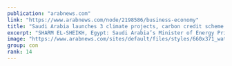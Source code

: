 ```yaml
---
publication: "arabnews.com"
link: "https://www.arabnews.com/node/2198586/business-economy"
title: "Saudi Arabia launches 3 climate projects, carbon credit scheme at COP27"
excerpt: "SHARM EL-SHEIKH, Egypt: Saudi Arabia’s Minister of Energy Prince Abdulaziz Bin Salman at COP27 inaugurated three new projects and a greenhouse gas credit scheme to launch next year, further enhancing "
image: "https://www.arabnews.com/sites/default/files/styles/660x371_watermarksaudi/public/main-image/2022/11/12/3538241-306725947.jpeg?itok=U9GyBk0u"
group: con
rank: 14
---
```

